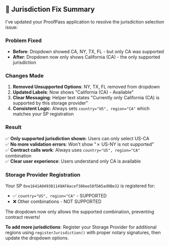 ## 🔧 **Jurisdiction Fix Summary**

I've updated your ProofPass application to resolve the jurisdiction selection issue:

### **Problem Fixed**

- **Before**: Dropdown showed CA, NY, TX, FL - but only CA was supported
- **After**: Dropdown now only shows California (CA) - the only supported jurisdiction

### **Changes Made**

1. **Removed Unsupported Options**: NY, TX, FL removed from dropdown
2. **Updated Labels**: Now shows "California (CA) - Available"
3. **Clear Messaging**: Helper text states "Currently only California (CA) is supported by this storage provider"
4. **Consistent Logic**: Always sets `country="US", region="CA"` which matches your SP registration

### **Result**

✅ **Only supported jurisdiction shown**: Users can only select US-CA  
✅ **No more validation errors**: Won't show "✗ US-NY is not supported"  
✅ **Contract calls work**: Always uses `country="US", region="CA"` combination  
✅ **Clear user experience**: Users understand only CA is available

### **Storage Provider Registration**

Your SP `0xe1641A049381149AFAacef386ee58fDA5ad9Be32` is registered for:

- ✅ `country="US", region="CA"` - SUPPORTED
- ❌ Other combinations - NOT SUPPORTED

The dropdown now only allows the supported combination, preventing contract reverts!

**To add more jurisdictions**: Register your Storage Provider for additional regions using `registerJurisdiction()` with proper notary signatures, then update the dropdown options.
